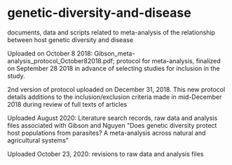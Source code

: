 # genetic-diversity-and-disease
documents, data and scripts related to meta-analysis of the relationship between host genetic diversity and disease

Uploaded on October 8 2018: Gibson_meta-analysis_protocol_October82018.pdf; protocol for meta-analysis, finalized on September 28 2018 in advance of selecting studies for inclusion in the study.

2nd version of protocol uploaded on December 31, 2018. This new protocol details additions to the inclusion/exclusion criteria made in mid-December 2018 during review of full texts of articles

Uploaded August 2020: Literature search records, raw data and analysis files associated with Gibson and Nguyen "Does genetic diversity protect host populations from parasites? A meta-analysis across natural and agricultural systems"

Uploaded October 23, 2020: revisions to raw data and analysis files
